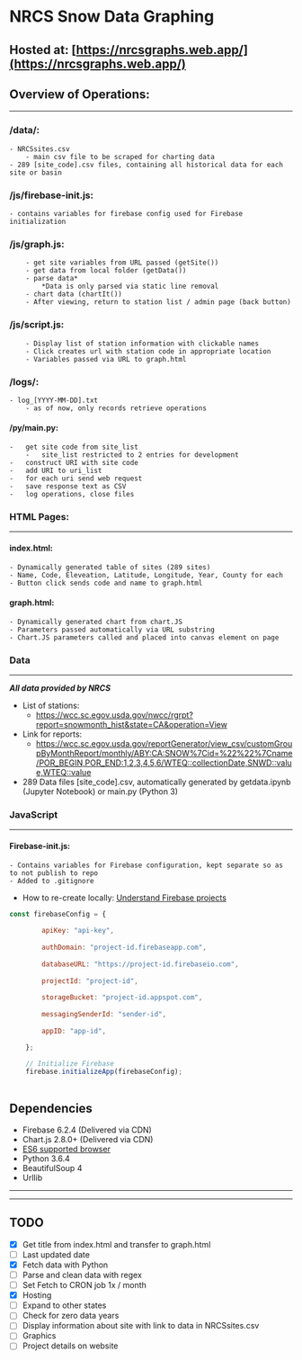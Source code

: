 # NRCS Snow Data Graphing
## Hosted at: [https://nrcsgraphs.web.app/](https://nrcsgraphs.web.app/)
## Overview of Operations:

-----

### /data/:
    - NRCSsites.csv
        - main csv file to be scraped for charting data
    - 289 [site_code].csv files, containing all historical data for each site or basin

### /js/firebase-init.js:
    - contains variables for firebase config used for Firebase initialization
    
### /js/graph.js:

        - get site variables from URL passed (getSite())
        - get data from local folder (getData())
        - parse data* 
            *Data is only parsed via static line removal
        - chart data (chartIt())
        - After viewing, return to station list / admin page (back button)
    
### /js/script.js:
    
        - Display list of station information with clickable names
        - Click creates url with station code in appropriate location
        - Variables passed via URL to graph.html
    
### /logs/:
    - log_[YYYY-MM-DD].txt
        - as of now, only records retrieve operations

#### /py/main.py:
    -   get site code from site_list
        -   site_list restricted to 2 entries for development
    -   construct URI with site code
    -   add URI to uri_list
    -   for each uri send web request
    -   save response text as CSV
    -   log operations, close files
    
### HTML Pages:
-----
#### index.html:
    - Dynamically generated table of sites (289 sites)
    - Name, Code, Eleveation, Latitude, Longitude, Year, County for each
    - Button click sends code and name to graph.html
    
#### graph.html:
    - Dynamically generated chart from chart.JS
    - Parameters passed automatically via URL substring
    - Chart.JS parameters called and placed into canvas element on page
    
### Data
-----
___All data provided by NRCS___
* List of stations:
    * https://wcc.sc.egov.usda.gov/nwcc/rgrpt?report=snowmonth_hist&state=CA&operation=View
* Link for reports:
    * https://wcc.sc.egov.usda.gov/reportGenerator/view_csv/customGroupByMonthReport/monthly/ABY:CA:SNOW%7Cid=%22%22%7Cname/POR_BEGIN,POR_END:1,2,3,4,5,6/WTEQ::collectionDate,SNWD::value,WTEQ::value
* 289 Data files [site_code].csv, automatically generated by getdata.ipynb (Jupyter Notebook) or main.py (Python 3) 

### JavaScript
-----
#### Firebase-init.js:
    - Contains variables for Firebase configuration, kept separate so as to not publish to repo
    - Added to .gitignore
- How to re-create locally: 
[Understand Firebase projects](https://firebase.google.com/docs/projects/learn-more#config-files-objects)
    
```javascript
const firebaseConfig = {
        
        apiKey: "api-key",
        
        authDomain: "project-id.firebaseapp.com",
        
        databaseURL: "https://project-id.firebaseio.com",
        
        projectId: "project-id",
        
        storageBucket: "project-id.appspot.com",
        
        messagingSenderId: "sender-id",
        
        appID: "app-id",

    };

    // Initialize Firebase
    firebase.initializeApp(firebaseConfig);
 
```
## Dependencies
* Firebase 6.2.4 (Delivered via CDN)
* Chart.js 2.8.0+ (Delivered via CDN)
* [ES6 supported browser](https://caniuse.com/#feat=es6)
* Python 3.6.4
* BeautifulSoup 4
* Urllib

---

---

## TODO
- [x] Get title from index.html and transfer to graph.html
- [ ] Last updated date
- [x] Fetch data with Python
- [ ] Parse and clean data with regex
- [ ] Set Fetch to CRON job 1x /  month
- [X] Hosting
- [ ] Expand to other states
- [ ] Check for zero data years
- [ ] Display information about site with link to data in NRCSsites.csv
- [ ] Graphics
- [ ] Project details on website
